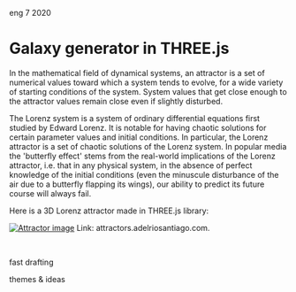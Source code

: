 <permalink>eng</permalink>
<month>7</month>
<year>2020</year>

# Galaxy generator in THREE.js

In the mathematical field of dynamical systems, an attractor is a set of numerical values toward which a system tends to evolve, for a wide variety of starting conditions of the system. System values that get close enough to the attractor values remain close even if slightly disturbed.

The Lorenz system is a system of ordinary differential equations first studied by Edward Lorenz. It is notable for having chaotic solutions for certain parameter values and initial conditions. In particular, the Lorenz attractor is a set of chaotic solutions of the Lorenz system. In popular media the 'butterfly effect' stems from the real-world implications of the Lorenz attractor, i.e. that in any physical system, in the absence of perfect knowledge of the initial conditions (even the minuscule disturbance of the air due to a butterfly flapping its wings), our ability to predict its future course will always fail. 

Here is a 3D Lorenz attractor made in THREE.js library:

<a href='http://attractors.adelriosantiago.com/'>![Attractor image](http://cdn.adelriosantiago.com/strange-attractor.png)</a>
Link:  attractors.adelriosantiago.com.

<br/>

<hidden>fast drafting</hidden>

<hidden>themes & ideas</hidden>

